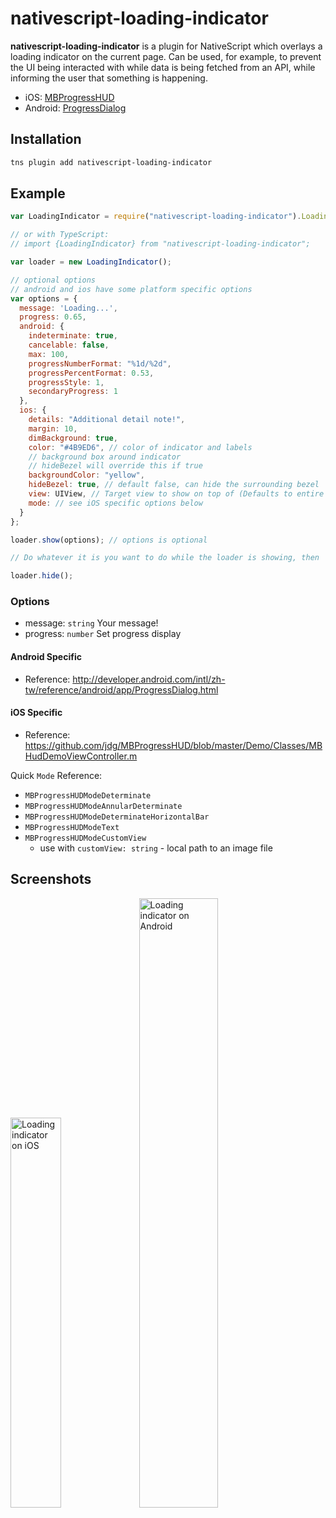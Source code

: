 # nativescript-loading-indicator

**nativescript-loading-indicator** is a plugin for NativeScript which overlays a loading indicator on the current page. Can be used, for example, to prevent the UI being interacted with while data is being fetched from an API, while informing the user that something is happening.

* iOS: [MBProgressHUD](https://github.com/jdg/MBProgressHUD)
* Android: [ProgressDialog](http://developer.android.com/reference/android/app/ProgressDialog.html)


## Installation

```bash
tns plugin add nativescript-loading-indicator
```

## Example

```js
var LoadingIndicator = require("nativescript-loading-indicator").LoadingIndicator;

// or with TypeScript:
// import {LoadingIndicator} from "nativescript-loading-indicator";

var loader = new LoadingIndicator();

// optional options
// android and ios have some platform specific options
var options = {
  message: 'Loading...',
  progress: 0.65,
  android: {
    indeterminate: true,
    cancelable: false,
    max: 100,
    progressNumberFormat: "%1d/%2d",
    progressPercentFormat: 0.53,
    progressStyle: 1,
    secondaryProgress: 1
  },
  ios: {
    details: "Additional detail note!",
    margin: 10,
    dimBackground: true,
    color: "#4B9ED6", // color of indicator and labels
    // background box around indicator
    // hideBezel will override this if true
    backgroundColor: "yellow",
    hideBezel: true, // default false, can hide the surrounding bezel
    view: UIView, // Target view to show on top of (Defaults to entire window)
    mode: // see iOS specific options below
  }
};

loader.show(options); // options is optional

// Do whatever it is you want to do while the loader is showing, then

loader.hide();
```

### Options

* message: `string` Your message!
* progress: `number` Set progress display

#### Android Specific

* Reference: http://developer.android.com/intl/zh-tw/reference/android/app/ProgressDialog.html

#### iOS Specific

* Reference: https://github.com/jdg/MBProgressHUD/blob/master/Demo/Classes/MBHudDemoViewController.m

Quick `Mode` Reference:

* `MBProgressHUDModeDeterminate`
* `MBProgressHUDModeAnnularDeterminate`
* `MBProgressHUDModeDeterminateHorizontalBar`
* `MBProgressHUDModeText`
* `MBProgressHUDModeCustomView`
  * use with `customView: string` - local path to an image file

## Screenshots

<img width="40%" src="screenshots/ios.png" alt="Loading indicator on iOS" float="left">

<img width="50%" src="screenshots/android.png" alt="Loading indicator on Android" float="left">
